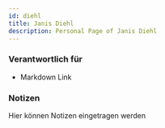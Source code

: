 ```yaml
---
id: diehl
title: Janis Diehl
description: Personal Page of Janis Diehl
---
```


### Verantwortlich für

- Markdown Link

### Notizen
Hier können Notizen eingetragen werden